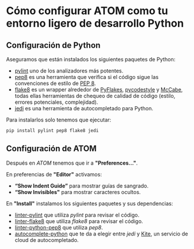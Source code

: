 # Cómo configurar ATOM como tu entorno ligero de desarrollo Python

## Configuración de Python

Aseguramos que están instalados los siguientes paquetes de Python:
*   [pylint](https://www.pylint.org/) uno de los analizadores más potentes.
*   [pep8](https://pypi.python.org/pypi/pep8)
es una herramienta que verifica si el código sigue las convenciones de estilo de
[PEP 8](https://www.python.org/dev/peps/pep-0008/).
*   [flake8](https://pypi.python.org/pypi/flake8) es un wrapper alrededor de
[PyFlakes](https://pypi.python.org/pypi/pyflakes),
[pycodestyle](https://pypi.python.org/pypi/pycodestyle) y
[McCabe](https://pypi.python.org/pypi/mccabe),
todas ellas herramientas de chequeo de calidad de código
(estilo, errores potenciales, complejidad).
*   [jedi](https://pypi.python.org/pypi/jedi)
es una herramienta de autocompletado para Python.

Para instalarlos solo tenemos que ejecutar:
```
pip install pylint pep8 flake8 jedi
```

## Configuración de ATOM

Después en *ATOM* tenemos que ir a **"Preferences..."**.

En preferencias de **"Editor"** activamos:
*   **“Show Indent Guide”** para mostrar guías de sangrado.
*   **“Show Invisibles"** para mostrar caracteres ocultos.

En **"Install"** instalamos los siguientes paquetes y sus dependencias:
*   [linter-pylint](https://atom.io/packages/linter-pylint) que utiliza *pylint* para revisar el código.
*   [linter-flake8](https://atom.io/packages/linter-flake8) que utiliza *flake8* para revisar el código.
*   [linter-python-pep8](https://atom.io/packages/linter-python-pep8) que utiliza *pep8*.
*   [autocomplete-python](https://atom.io/packages/autocomplete-python) que te da a elegir entre *jedi* y [Kite](https://kite.com/), un servicio de cloud de autocompletado.
